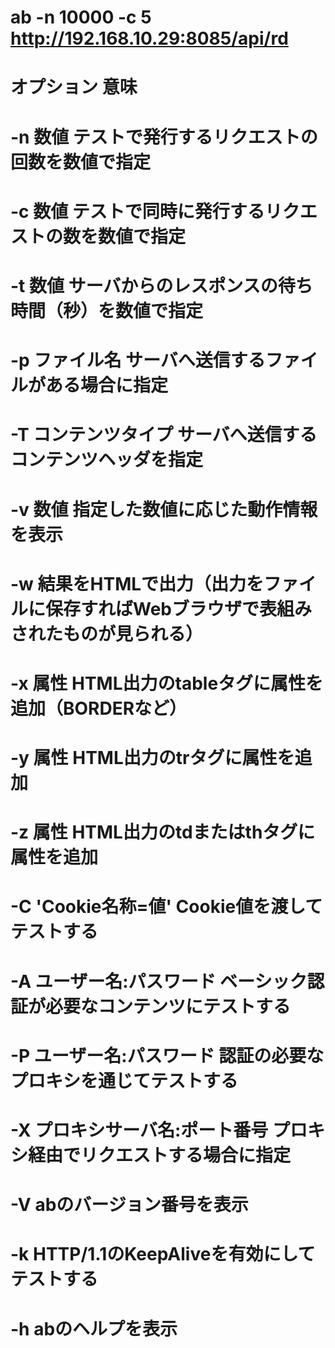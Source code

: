 # ab -n 10000 -c 5 http://192.168.10.29:8085/api/rd
# オプション	意味
# -n 数値	テストで発行するリクエストの回数を数値で指定
# -c 数値	テストで同時に発行するリクエストの数を数値で指定
# -t 数値	サーバからのレスポンスの待ち時間（秒）を数値で指定
# -p ファイル名	サーバへ送信するファイルがある場合に指定
# -T コンテンツタイプ	サーバへ送信するコンテンツヘッダを指定
# -v 数値	指定した数値に応じた動作情報を表示
# -w	結果をHTMLで出力（出力をファイルに保存すればWebブラウザで表組みされたものが見られる）
# -x 属性	HTML出力のtableタグに属性を追加（BORDERなど）
# -y 属性	HTML出力のtrタグに属性を追加
# -z 属性	HTML出力のtdまたはthタグに属性を追加
# -C 'Cookie名称=値'	Cookie値を渡してテストする
# -A ユーザー名:パスワード	ベーシック認証が必要なコンテンツにテストする
# -P ユーザー名:パスワード	認証の必要なプロキシを通じてテストする
# -X プロキシサーバ名:ポート番号	プロキシ経由でリクエストする場合に指定
# -V	abのバージョン番号を表示
# -k	HTTP/1.1のKeepAliveを有効にしてテストする
# -h	abのヘルプを表示